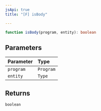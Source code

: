 ```yaml
---
jsApi: true
title: "[F] isBody"

---
```

```ts
function isBody(program, entity): boolean
```

## Parameters

| Parameter | Type |
| :------ | :------ |
| `program` | `Program` |
| `entity` | `Type` |

## Returns

`boolean`
